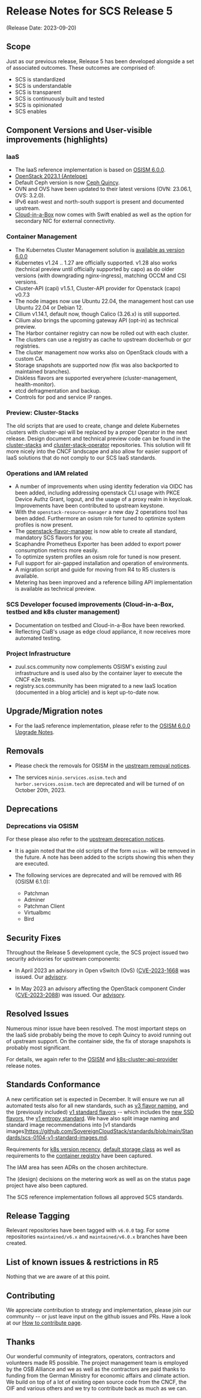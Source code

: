 # Release Notes for SCS Release 5
(Release Date: 2023-09-20)

## Scope

Just as our previous release, Release 5 has been developed alongside a set of associated outcomes.
These outcomes are comprised of:

* SCS is standardized
* SCS is understandable
* SCS is transparent
* SCS is continuously built and tested
* SCS is opinionated
* SCS enables

## Component Versions and User-visible improvements (highlights)

### IaaS

* The IaaS reference implementation is based on [OSISM 6.0.0](https://release.osism.tech/notes/6.0.0.html).
* [OpenStack 2023.1 (Antelope)](https://releases.openstack.org/antelope/highlights.html)
* Default Ceph version is now [Ceph Quincy](https://docs.ceph.com/en/reef/releases/quincy/#v17-2-5-quincy).
* OVN and OVS have been updated to their latest versions (OVN: 23.06.1, OVS: 3.2.0).
* IPv6 east-west and north-south support is present and documented upstream.
* [Cloud-in-a-Box](https://github.com/osism/cloud-in-a-box) now comes with Swift enabled as well as the option
for secondary NIC for external connectivity.

### Container Management

* The Kubernetes Cluster Management solution is [available as version 6.0.0](https://github.com/SovereignCloudStack/k8s-cluster-api-provider/blob/main/Release-Notes-R5.md)
* Kubernetes v1.24 .. 1.27 are officially supported. v1.28 also works (technical preview until officially supported by capo) as do older versions (with downgrading nginx-ingress), matching OCCM and CSI versions.
* Cluster-API (capi) v1.5.1, Cluster-API provider for Openstack (capo) v0.7.3 
* The node images now use Ubuntu 22.04, the management host can use Ubuntu 22.04 or Debian 12.
* Cilium v1.14.1, default now, though Calico (3.26.x) is still supported.
* Cilium also brings the upcoming gateway API (opt-in) as technical preview.
* The Harbor container registry can now be rolled out with each cluster.
* The clusters can use a registry as cache to upstream dockerhub or gcr registries.
* The cluster management now works also on OpenStack clouds with a custom CA.
* Storage snapshots are supported now (fix was also backported to maintained branches).
* Diskless flavors are supported everywhere (cluster-management, health-monitor).
* etcd defragmentation and backup.
* Controls for pod and service IP ranges.

### Preview: Cluster-Stacks
The old scripts that are used to create, change and delete Kubernetes clusters with
cluster-api will be replaced by a proper Operator in the next release.
Design document and technical preview code can be found in the
[cluster-stacks](https://github.com/SovereignCloudStack/cluster-stacks)
and [cluster-stack-operator](https://github.com/SovereignCloudStack/cluster-stack-operator)
repositories. This solution will fit more nicely into the CNCF landscape and
also allow for easier support of IaaS solutions that do not comply to our SCS
IaaS standards.

### Operations and IAM related

* A number of improvements when using identity federation via OIDC has been added, including
  addressing openstack CLI usage with PKCE Device Authz Grant, logout, and the usage of a
  proxy realm in keycloak. Improvements have been contributed to upstream keystone.
* With the `openstack-resource-manager` a new day 2 operations tool has been added.
  Furthermore an osism role for tuned to optimize system profiles is now present.
* The [openstack-flavor-manager](https://github.com/osism/openstack-flavor-manager) is now able to create all standard, mandatory SCS flavors for you.
* Scaphandre Prometheus Exporter has been added to export power consumption metrics more easily.
* To optimize system profiles an osism role for tuned is now present.
* Full support for air-gapped installation and operation of environments.
* A migration script and guide for moving from R4 to R5 clusters is available.
* Metering has been improved and a reference billing API implementation is available as technical preview.

### SCS Developer focused improvements (Cloud-in-a-Box, testbed and k8s cluster management)

* Documentation on testbed and Cloud-in-a-Box have been reworked.
* Reflecting CiaB's usage as edge cloud appliance, it now receives more automated testing.

### Project Infrastructure
* zuul.scs.community now complements OSISM's existing zuul infrastructure and is used also
  by the container layer to execute the CNCF e2e tests.
* registry.scs.community has been migrated to a new IaaS location (documented in a blog
  article) and is kept up-to-date now.

## Upgrade/Migration notes

* For the IaaS reference implementation, please refer to the [OSISM 6.0.0 Upgrade Notes](https://release.osism.tech/notes/6.0.0.html#upgrade-notes).

## Removals

* Please check the removals for OSISM in the [upstream removal notices](https://release.osism.tech/notes/6.0.0.html#removals).

* The services `minio.services.osism.tech` and `harbor.services.osism.tech` are deprecated and will be turned of on October 20th, 2023.

## Deprecations

### Deprecations via OSISM

For these please also refer to the [upstream deprecation notices](https://release.osism.tech/notes/6.0.0.html#deprecations).

* It is again noted that the old scripts of the form ``osism-`` will be removed in the future.
  A note has been added to the scripts showing this when they are executed.

* The following services are deprecated and will be removed with R6 (OSISM 6.1.0):
  * Patchman
  * Adminer
  * Patchman Client
  * Virtualbmc
  * Bird

## Security Fixes

Throughout the Release 5 development cycle, the SCS project issued two security advisories for upstream components:

* In April 2023 an advisory in Open vSwitch (OvS) ([CVE-2023-1668](https://cve.report/CVE-2023-1668) was issued.
Our [advisory](https://scs.community/security/2023/04/21/cve-2023-1668/).

* In May 2023 an advisory affecting the OpenStack component Cinder ([CVE-2023-2088](https://cve.report/CVE-2023-2088)) was issued.
Our [advisory](https://scs.community/security/2023/05/10/cve-2023-2088/).


## Resolved Issues
Numerous minor issue have been resolved. The most important steps on the IaaS side probably being the move to ceph Quincy
to avoid running out of upstream support. On the container side, the fix of storage snapshots is probably most significant.

For details, we again refer to the [OSISM](https://release.osism.tech/notes/6.0.0.html) and
[k8s-cluster-api-provider](https://github.com/SovereignCloudStack/k8s-cluster-api-provider/blob/main/Release-Notes-R5.md) release notes.

## Standards Conformance
A new certification set is expected in December. It will ensure we
run all automated tests also for all new standards, such as
[v3 flavor naming](https://github.com/SovereignCloudStack/standards/blob/main/Standards/scs-0100-v3-flavor-naming.md),
and the (previously included) [v1 standard flavors](https://github.com/SovereignCloudStack/standards/blob/main/Standards/scs-0103-v1-standard-flavors.md) -- which includes the [new SSD flavors](https://github.com/SovereignCloudStack/standards/blob/main/Standards/scs-0110-v1-ssd-flavors.md$a), the [v1 entropy standard](https://github.com/SovereignCloudStack/standards/blob/main/Standards/scs-0101-v1-entropy.md). We have also split image naming and standard image recommendations into [v1 standards images]https://github.com/SovereignCloudStack/standards/blob/main/Standards/scs-0104-v1-standard-images.md.

Requirements for [k8s version recency](https://github.com/SovereignCloudStack/standards/blob/main/Standards/scs-0210-v1-k8s-new-version-policy.md), [default storage class](https://github.com/SovereignCloudStack/standards/blob/main/Standards/scs-0211-v1-kaas-default-storage-class.md) as well as requirements to the [container registry](https://github.com/SovereignCloudStack/standards/blob/main/Standards/scs-0212-v1-requirements-for-container-registry.md) have been captured.

The IAM area has seen ADRs on the chosen architecture.

The (design) decisions on the metering work as well as on the status page project have also been
captured.

The SCS reference implementation follows all approved SCS standards.


## Release Tagging
Relevant repositories have been tagged with `v6.0.0` tag.
For some repositories `maintained/v6.x` and `maintained/v6.0.x` branches have been created.

## List of known issues & restrictions in R5
Nothing that we are aware of at this point.

## Contributing

We appreciate contribution to strategy and implementation, please join
our community -- or just leave input on the github issues and PRs.
Have a look at our [How to contribute page](https://scs.community/contribute/).

## Thanks

Our wonderful community of integrators, operators, contractors and volunteers
made R5 possible. The project management team is employed by the OSB Alliance
and we as well as the contractors are paid thanks to funding from the German
Ministry for economic affairs and climate action. We build on top of a lot of
existing open source code from the CNCF, the OIF and various others and we
try to contribute back as much as we can.
